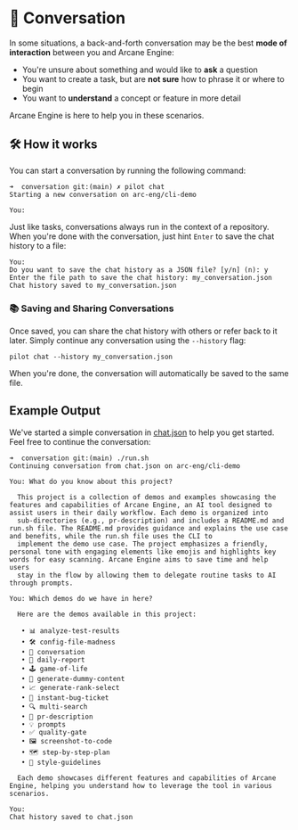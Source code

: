 # 💬 Conversation

In some situations, a back-and-forth conversation may be the best **mode of interaction** between you and Arcane Engine:
- You're unsure about something and would like to **ask** a question
- You want to create a task, but are **not sure** how to phrase it or where to begin
- You want to **understand** a concept or feature in more detail

Arcane Engine is here to help you in these scenarios. 

## 🛠️ How it works

You can start a conversation by running the following command:

```shell
➜  conversation git:(main) ✗ pilot chat
Starting a new conversation on arc-eng/cli-demo

You: 
```

Just like tasks, conversations always run in the context of a repository.
When you're done with the conversation, just hint `Enter` to save the chat history to a file:

```shell
You: 
Do you want to save the chat history as a JSON file? [y/n] (n): y
Enter the file path to save the chat history: my_conversation.json
Chat history saved to my_conversation.json
```

### 📚 Saving and Sharing Conversations 
Once saved, you can share the chat history with others or refer back to it later.
Simply continue any conversation using the `--history` flag:
  
`pilot chat --history my_conversation.json`

When you're done, the conversation will automatically be saved to the same file.

## Example Output

We've started a simple conversation in [chat.json](chat.json) to help you get started. 
Feel free to continue the conversation:

```shell
➜  conversation git:(main) ./run.sh 
Continuing conversation from chat.json on arc-eng/cli-demo

You: What do you know about this project?
                                                                                                                                                                                                           
  This project is a collection of demos and examples showcasing the features and capabilities of Arcane Engine, an AI tool designed to assist users in their daily workflow. Each demo is organized into        
  sub-directories (e.g., pr-description) and includes a README.md and run.sh file. The README.md provides guidance and explains the use case and benefits, while the run.sh file uses the CLI to           
  implement the demo use case. The project emphasizes a friendly, personal tone with engaging elements like emojis and highlights key words for easy scanning. Arcane Engine aims to save time and help users   
  stay in the flow by allowing them to delegate routine tasks to AI through prompts.                                                                                                                       
                                                                                                                                                                                                           
You: Which demos do we have in here?
                                                                                                                                              
  Here are the demos available in this project:                                                                                               
                                                                                                                                              
   • 📊 analyze-test-results                                                                                                                  
   • 🛠️ config-file-madness                                                                                                                    
   • 💬 conversation                                                                                                                          
   • 📅 daily-report                                                                                                                          
   • 🕹️ game-of-life                                                                                                                           
   • 📝 generate-dummy-content                                                                                                                
   • 📈 generate-rank-select                                                                                                                  
   • 🐞 instant-bug-ticket                                                                                                                    
   • 🔍 multi-search                                                                                                                          
   • 📝 pr-description                                                                                                                        
   • 💡 prompts                                                                                                                               
   • ✅ quality-gate                                                                                                                          
   • 🖼️ screenshot-to-code                                                                                                                     
   • 🗺️ step-by-step-plan                                                                                                                      
   • 🎨 style-guidelines                                                                                                                      
                                                                                                                                              
  Each demo showcases different features and capabilities of Arcane Engine, helping you understand how to leverage the tool in various scenarios.  
                                                                                                                                              
You: 
Chat history saved to chat.json

```
